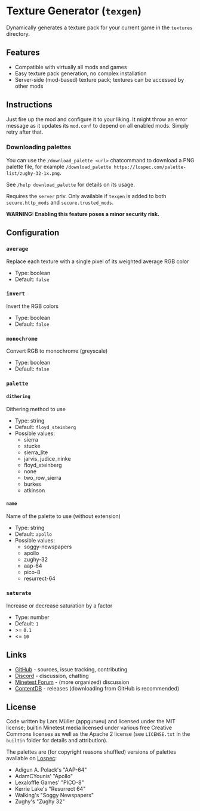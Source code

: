 # Texture Generator (`texgen`)

Dynamically generates a texture pack for your current game in the `textures` directory.

## Features

* Compatible with virtually all mods and games
* Easy texture pack generation, no complex installation
* Server-side (mod-based) texture pack; textures can be accessed by other mods

## Instructions

Just fire up the mod and configure it to your liking. It might throw an error message as it updates its `mod.conf` to depend on all enabled mods. Simply retry after that.

### Downloading palettes

You can use the `/download_palette <url>` chatcommand to download a PNG palette file, for example `/download_palette https://lospec.com/palette-list/zughy-32-1x.png`.

See `/help download_palette` for details on its usage.

Requires the `server` priv. Only available if `texgen` is added to both `secure.http_mods` and `secure.trusted_mods`.

**WARNING: Enabling this feature poses a minor security risk.**

## Configuration

<!--modlib:conf:2-->
### `average`

Replace each texture with a single pixel of its weighted average RGB color

* Type: boolean
* Default: `false`

### `invert`

Invert the RGB colors

* Type: boolean
* Default: `false`

### `monochrome`

Convert RGB to monochrome (greyscale)

* Type: boolean
* Default: `false`

### `palette`

#### `dithering`

Dithering method to use

* Type: string
* Default: `floyd_steinberg`
* Possible values:
  * sierra
  * stucke
  * sierra_lite
  * jarvis_judice_ninke
  * floyd_steinberg
  * none
  * two_row_sierra
  * burkes
  * atkinson

#### `name`

Name of the palette to use (without extension)

* Type: string
* Default: `apollo`
* Possible values:
  * soggy-newspapers
  * apollo
  * zughy-32
  * aap-64
  * pico-8
  * resurrect-64


### `saturate`

Increase or decrease saturation by a factor

* Type: number
* Default: `1`
* &gt;= `0.1`
* &lt;= `10`
<!--modlib:conf-->

## Links

* [GitHub](https://github.com/appgurueu/texgen) - sources, issue tracking, contributing
* [Discord](https://discord.gg/ysP74by) - discussion, chatting
* [Minetest Forum](https://forum.minetest.net/viewtopic.php?f=9&t=28115) - (more organized) discussion
* [ContentDB](https://content.minetest.net/packages/LMD/texgen) - releases (downloading from GitHub is recommended)

## License

Code written by Lars Müller (appgurueu) and licensed under the MIT license; builtin Minetest media licensed under various free Creative Commons licenses as well as the Apache 2 license (see `LICENSE.txt` in the `builtin` folder for details and attribution).

The palettes are (for copyright reasons shuffled) versions of palettes available on [Lospec](https://lospec.com/):

* Adigun A. Polack's "AAP-64"
* AdamCYounis' "Apollo"
* Lexaloffle Games' "PICO-8"
* Kerrie Lake's "Resurrect 64"
* Walking's "Soggy Newspapers"
* Zughy's "Zughy 32"
